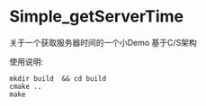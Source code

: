 # Simple_getServerTime
关于一个获取服务器时间的一个小Demo
基于C/S架构

使用说明:
```
mkdir build  && cd build
cmake ..
make 
```
